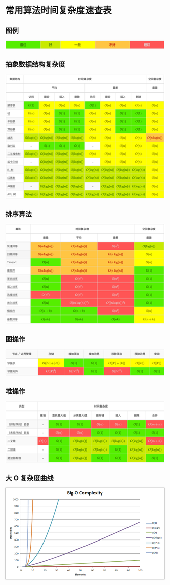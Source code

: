 # 常用算法时间复杂度速查表

## 图例

![](.gitbook/assets/image%20%284%29.png)

## 抽象数据结构复杂度

![](.gitbook/assets/image%20%2812%29.png)

## 排序算法

![](.gitbook/assets/image%20%282%29.png)

## 图操作

![](.gitbook/assets/image.png)

## 堆操作

![](.gitbook/assets/image%20%2810%29.png)

## 大 O 复杂度曲线

![](.gitbook/assets/image%20%286%29.png)



